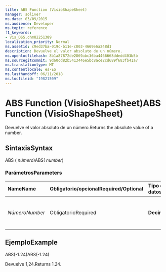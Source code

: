 ```yaml
---
title: ABS Function (VisioShapeSheet)
manager: soliver
ms.date: 03/09/2015
ms.audience: Developer
ms.topic: reference
f1_keywords:
- Vis_DSS.chm82251389
localization_priority: Normal
ms.assetid: c9ed37ba-019c-b11e-c803-4669e6a248d1
description: Devuelve el valor absoluto de un número.
ms.openlocfilehash: 8b1a87872de2869abc36ba4466668ddedd403b5b
ms.sourcegitcommit: 9d60cd82b5413446e5bc8ace2cd689f683fb41a7
ms.translationtype: MT
ms.contentlocale: es-ES
ms.lasthandoff: 06/11/2018
ms.locfileid: "19821509"
---
```

# <a name="abs-function-visioshapesheet"></a><span data-ttu-id="f9daf-103">ABS Function (VisioShapeSheet)</span><span class="sxs-lookup"><span data-stu-id="f9daf-103">ABS Function (VisioShapeSheet)</span></span>

<span data-ttu-id="f9daf-104">Devuelve el valor absoluto de un número.</span><span class="sxs-lookup"><span data-stu-id="f9daf-104">Returns the absolute value of a number.</span></span>
  
## <a name="syntax"></a><span data-ttu-id="f9daf-105">Sintaxis</span><span class="sxs-lookup"><span data-stu-id="f9daf-105">Syntax</span></span>

<span data-ttu-id="f9daf-106">ABS ( *número*)</span><span class="sxs-lookup"><span data-stu-id="f9daf-106">ABS( *number*)</span></span> 
  
### <a name="parameters"></a><span data-ttu-id="f9daf-107">Parámetros</span><span class="sxs-lookup"><span data-stu-id="f9daf-107">Parameters</span></span>

|<span data-ttu-id="f9daf-108">**Name**</span><span class="sxs-lookup"><span data-stu-id="f9daf-108">**Name**</span></span>|<span data-ttu-id="f9daf-109">**Obligatorio/opcional**</span><span class="sxs-lookup"><span data-stu-id="f9daf-109">**Required/Optional**</span></span>|<span data-ttu-id="f9daf-110">**Tipo de datos**</span><span class="sxs-lookup"><span data-stu-id="f9daf-110">**Data Type**</span></span>|<span data-ttu-id="f9daf-111">**Descripción**</span><span class="sxs-lookup"><span data-stu-id="f9daf-111">**Description**</span></span>|
|:-----|:-----|:-----|:-----|
| <span data-ttu-id="f9daf-112">_Número_</span><span class="sxs-lookup"><span data-stu-id="f9daf-112">_Number_</span></span> <br/> |<span data-ttu-id="f9daf-113">Obligatorio</span><span class="sxs-lookup"><span data-stu-id="f9daf-113">Required</span></span>  <br/> |<span data-ttu-id="f9daf-114">**Decimal**</span><span class="sxs-lookup"><span data-stu-id="f9daf-114">**Decimal**</span></span> <br/> |<span data-ttu-id="f9daf-115">El número cuyo valor absoluto desea encontrar.</span><span class="sxs-lookup"><span data-stu-id="f9daf-115">The number whose absolute value you want to find.</span></span>  <br/> |
   
## <a name="example"></a><span data-ttu-id="f9daf-116">Ejemplo</span><span class="sxs-lookup"><span data-stu-id="f9daf-116">Example</span></span>

<span data-ttu-id="f9daf-117">ABS(-1.24)</span><span class="sxs-lookup"><span data-stu-id="f9daf-117">ABS(-1.24)</span></span> 
  
<span data-ttu-id="f9daf-118">Devuelve 1,24.</span><span class="sxs-lookup"><span data-stu-id="f9daf-118">Returns 1.24.</span></span>
  

